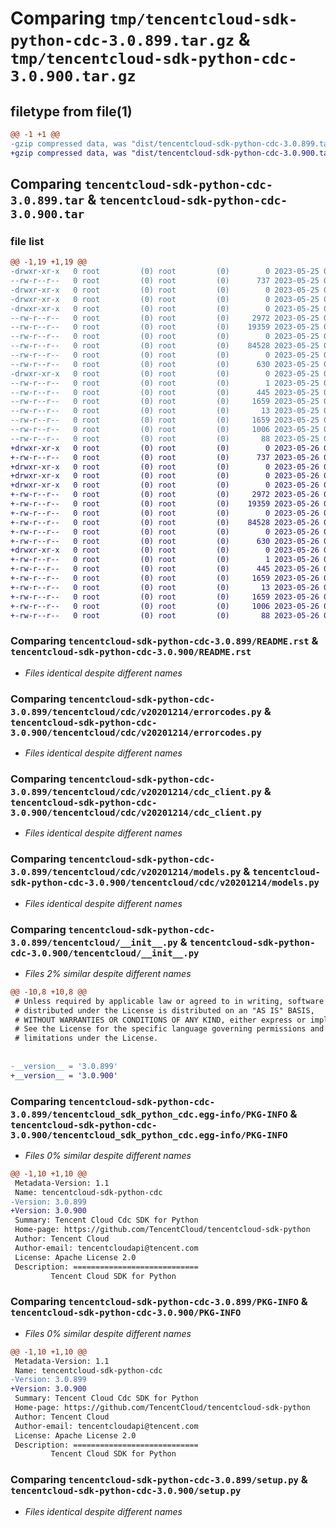 # Comparing `tmp/tencentcloud-sdk-python-cdc-3.0.899.tar.gz` & `tmp/tencentcloud-sdk-python-cdc-3.0.900.tar.gz`

## filetype from file(1)

```diff
@@ -1 +1 @@
-gzip compressed data, was "dist/tencentcloud-sdk-python-cdc-3.0.899.tar", last modified: Thu May 25 00:19:33 2023, max compression
+gzip compressed data, was "dist/tencentcloud-sdk-python-cdc-3.0.900.tar", last modified: Fri May 26 02:12:58 2023, max compression
```

## Comparing `tencentcloud-sdk-python-cdc-3.0.899.tar` & `tencentcloud-sdk-python-cdc-3.0.900.tar`

### file list

```diff
@@ -1,19 +1,19 @@
-drwxr-xr-x   0 root         (0) root         (0)        0 2023-05-25 00:19:33.000000 tencentcloud-sdk-python-cdc-3.0.899/
--rw-r--r--   0 root         (0) root         (0)      737 2023-05-25 00:19:33.000000 tencentcloud-sdk-python-cdc-3.0.899/README.rst
-drwxr-xr-x   0 root         (0) root         (0)        0 2023-05-25 00:19:33.000000 tencentcloud-sdk-python-cdc-3.0.899/tencentcloud/
-drwxr-xr-x   0 root         (0) root         (0)        0 2023-05-25 00:19:33.000000 tencentcloud-sdk-python-cdc-3.0.899/tencentcloud/cdc/
-drwxr-xr-x   0 root         (0) root         (0)        0 2023-05-25 00:19:33.000000 tencentcloud-sdk-python-cdc-3.0.899/tencentcloud/cdc/v20201214/
--rw-r--r--   0 root         (0) root         (0)     2972 2023-05-25 00:19:33.000000 tencentcloud-sdk-python-cdc-3.0.899/tencentcloud/cdc/v20201214/errorcodes.py
--rw-r--r--   0 root         (0) root         (0)    19359 2023-05-25 00:19:33.000000 tencentcloud-sdk-python-cdc-3.0.899/tencentcloud/cdc/v20201214/cdc_client.py
--rw-r--r--   0 root         (0) root         (0)        0 2023-05-25 00:19:33.000000 tencentcloud-sdk-python-cdc-3.0.899/tencentcloud/cdc/v20201214/__init__.py
--rw-r--r--   0 root         (0) root         (0)    84528 2023-05-25 00:19:33.000000 tencentcloud-sdk-python-cdc-3.0.899/tencentcloud/cdc/v20201214/models.py
--rw-r--r--   0 root         (0) root         (0)        0 2023-05-25 00:19:33.000000 tencentcloud-sdk-python-cdc-3.0.899/tencentcloud/cdc/__init__.py
--rw-r--r--   0 root         (0) root         (0)      630 2023-05-25 00:19:33.000000 tencentcloud-sdk-python-cdc-3.0.899/tencentcloud/__init__.py
-drwxr-xr-x   0 root         (0) root         (0)        0 2023-05-25 00:19:33.000000 tencentcloud-sdk-python-cdc-3.0.899/tencentcloud_sdk_python_cdc.egg-info/
--rw-r--r--   0 root         (0) root         (0)        1 2023-05-25 00:19:33.000000 tencentcloud-sdk-python-cdc-3.0.899/tencentcloud_sdk_python_cdc.egg-info/dependency_links.txt
--rw-r--r--   0 root         (0) root         (0)      445 2023-05-25 00:19:33.000000 tencentcloud-sdk-python-cdc-3.0.899/tencentcloud_sdk_python_cdc.egg-info/SOURCES.txt
--rw-r--r--   0 root         (0) root         (0)     1659 2023-05-25 00:19:33.000000 tencentcloud-sdk-python-cdc-3.0.899/tencentcloud_sdk_python_cdc.egg-info/PKG-INFO
--rw-r--r--   0 root         (0) root         (0)       13 2023-05-25 00:19:33.000000 tencentcloud-sdk-python-cdc-3.0.899/tencentcloud_sdk_python_cdc.egg-info/top_level.txt
--rw-r--r--   0 root         (0) root         (0)     1659 2023-05-25 00:19:33.000000 tencentcloud-sdk-python-cdc-3.0.899/PKG-INFO
--rw-r--r--   0 root         (0) root         (0)     1006 2023-05-25 00:19:33.000000 tencentcloud-sdk-python-cdc-3.0.899/setup.py
--rw-r--r--   0 root         (0) root         (0)       88 2023-05-25 00:19:33.000000 tencentcloud-sdk-python-cdc-3.0.899/setup.cfg
+drwxr-xr-x   0 root         (0) root         (0)        0 2023-05-26 02:12:58.000000 tencentcloud-sdk-python-cdc-3.0.900/
+-rw-r--r--   0 root         (0) root         (0)      737 2023-05-26 02:12:58.000000 tencentcloud-sdk-python-cdc-3.0.900/README.rst
+drwxr-xr-x   0 root         (0) root         (0)        0 2023-05-26 02:12:58.000000 tencentcloud-sdk-python-cdc-3.0.900/tencentcloud/
+drwxr-xr-x   0 root         (0) root         (0)        0 2023-05-26 02:12:58.000000 tencentcloud-sdk-python-cdc-3.0.900/tencentcloud/cdc/
+drwxr-xr-x   0 root         (0) root         (0)        0 2023-05-26 02:12:58.000000 tencentcloud-sdk-python-cdc-3.0.900/tencentcloud/cdc/v20201214/
+-rw-r--r--   0 root         (0) root         (0)     2972 2023-05-26 02:12:58.000000 tencentcloud-sdk-python-cdc-3.0.900/tencentcloud/cdc/v20201214/errorcodes.py
+-rw-r--r--   0 root         (0) root         (0)    19359 2023-05-26 02:12:58.000000 tencentcloud-sdk-python-cdc-3.0.900/tencentcloud/cdc/v20201214/cdc_client.py
+-rw-r--r--   0 root         (0) root         (0)        0 2023-05-26 02:12:58.000000 tencentcloud-sdk-python-cdc-3.0.900/tencentcloud/cdc/v20201214/__init__.py
+-rw-r--r--   0 root         (0) root         (0)    84528 2023-05-26 02:12:58.000000 tencentcloud-sdk-python-cdc-3.0.900/tencentcloud/cdc/v20201214/models.py
+-rw-r--r--   0 root         (0) root         (0)        0 2023-05-26 02:12:58.000000 tencentcloud-sdk-python-cdc-3.0.900/tencentcloud/cdc/__init__.py
+-rw-r--r--   0 root         (0) root         (0)      630 2023-05-26 02:12:58.000000 tencentcloud-sdk-python-cdc-3.0.900/tencentcloud/__init__.py
+drwxr-xr-x   0 root         (0) root         (0)        0 2023-05-26 02:12:58.000000 tencentcloud-sdk-python-cdc-3.0.900/tencentcloud_sdk_python_cdc.egg-info/
+-rw-r--r--   0 root         (0) root         (0)        1 2023-05-26 02:12:58.000000 tencentcloud-sdk-python-cdc-3.0.900/tencentcloud_sdk_python_cdc.egg-info/dependency_links.txt
+-rw-r--r--   0 root         (0) root         (0)      445 2023-05-26 02:12:58.000000 tencentcloud-sdk-python-cdc-3.0.900/tencentcloud_sdk_python_cdc.egg-info/SOURCES.txt
+-rw-r--r--   0 root         (0) root         (0)     1659 2023-05-26 02:12:58.000000 tencentcloud-sdk-python-cdc-3.0.900/tencentcloud_sdk_python_cdc.egg-info/PKG-INFO
+-rw-r--r--   0 root         (0) root         (0)       13 2023-05-26 02:12:58.000000 tencentcloud-sdk-python-cdc-3.0.900/tencentcloud_sdk_python_cdc.egg-info/top_level.txt
+-rw-r--r--   0 root         (0) root         (0)     1659 2023-05-26 02:12:58.000000 tencentcloud-sdk-python-cdc-3.0.900/PKG-INFO
+-rw-r--r--   0 root         (0) root         (0)     1006 2023-05-26 02:12:58.000000 tencentcloud-sdk-python-cdc-3.0.900/setup.py
+-rw-r--r--   0 root         (0) root         (0)       88 2023-05-26 02:12:58.000000 tencentcloud-sdk-python-cdc-3.0.900/setup.cfg
```

### Comparing `tencentcloud-sdk-python-cdc-3.0.899/README.rst` & `tencentcloud-sdk-python-cdc-3.0.900/README.rst`

 * *Files identical despite different names*

### Comparing `tencentcloud-sdk-python-cdc-3.0.899/tencentcloud/cdc/v20201214/errorcodes.py` & `tencentcloud-sdk-python-cdc-3.0.900/tencentcloud/cdc/v20201214/errorcodes.py`

 * *Files identical despite different names*

### Comparing `tencentcloud-sdk-python-cdc-3.0.899/tencentcloud/cdc/v20201214/cdc_client.py` & `tencentcloud-sdk-python-cdc-3.0.900/tencentcloud/cdc/v20201214/cdc_client.py`

 * *Files identical despite different names*

### Comparing `tencentcloud-sdk-python-cdc-3.0.899/tencentcloud/cdc/v20201214/models.py` & `tencentcloud-sdk-python-cdc-3.0.900/tencentcloud/cdc/v20201214/models.py`

 * *Files identical despite different names*

### Comparing `tencentcloud-sdk-python-cdc-3.0.899/tencentcloud/__init__.py` & `tencentcloud-sdk-python-cdc-3.0.900/tencentcloud/__init__.py`

 * *Files 2% similar despite different names*

```diff
@@ -10,8 +10,8 @@
 # Unless required by applicable law or agreed to in writing, software
 # distributed under the License is distributed on an "AS IS" BASIS,
 # WITHOUT WARRANTIES OR CONDITIONS OF ANY KIND, either express or implied.
 # See the License for the specific language governing permissions and
 # limitations under the License.
 
 
-__version__ = '3.0.899'
+__version__ = '3.0.900'
```

### Comparing `tencentcloud-sdk-python-cdc-3.0.899/tencentcloud_sdk_python_cdc.egg-info/PKG-INFO` & `tencentcloud-sdk-python-cdc-3.0.900/tencentcloud_sdk_python_cdc.egg-info/PKG-INFO`

 * *Files 0% similar despite different names*

```diff
@@ -1,10 +1,10 @@
 Metadata-Version: 1.1
 Name: tencentcloud-sdk-python-cdc
-Version: 3.0.899
+Version: 3.0.900
 Summary: Tencent Cloud Cdc SDK for Python
 Home-page: https://github.com/TencentCloud/tencentcloud-sdk-python
 Author: Tencent Cloud
 Author-email: tencentcloudapi@tencent.com
 License: Apache License 2.0
 Description: ============================
         Tencent Cloud SDK for Python
```

### Comparing `tencentcloud-sdk-python-cdc-3.0.899/PKG-INFO` & `tencentcloud-sdk-python-cdc-3.0.900/PKG-INFO`

 * *Files 0% similar despite different names*

```diff
@@ -1,10 +1,10 @@
 Metadata-Version: 1.1
 Name: tencentcloud-sdk-python-cdc
-Version: 3.0.899
+Version: 3.0.900
 Summary: Tencent Cloud Cdc SDK for Python
 Home-page: https://github.com/TencentCloud/tencentcloud-sdk-python
 Author: Tencent Cloud
 Author-email: tencentcloudapi@tencent.com
 License: Apache License 2.0
 Description: ============================
         Tencent Cloud SDK for Python
```

### Comparing `tencentcloud-sdk-python-cdc-3.0.899/setup.py` & `tencentcloud-sdk-python-cdc-3.0.900/setup.py`

 * *Files identical despite different names*

